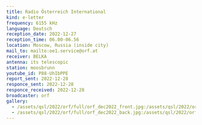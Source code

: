 ```yaml
---
title: Radio Österreich International
kind: e-letter
frequency: 6155 kHz
language: Deutsch
reception_date: 2022-12-27
reception_time: 06.00-06.56
location: Moscow, Russia (inside city)
mail_to: mailto:oe1.service@orf.at
receiver: BELKA
antenna: its telescopic
station: moosbrunn
youtube_id: P88-UhIbPPE
report_sent: 2022-12-28
responce_sent: 2022-12-28
responce_received: 2022-12-28
broadcaster: orf
gallery:
  - /assets/qsl/2022/orf/full/orf_dec2022_front.jpg:/assets/qsl/2022/orf/small/orf_dec2022_front.jpg
  - /assets/qsl/2022/orf/full/orf_dec2022_back.jpg:/assets/qsl/2022/orf/small/orf_dec2022_back.jpg
---
```

